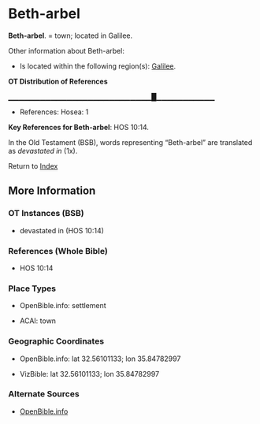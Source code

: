 # Beth-arbel
**Beth-arbel**. 
= town; located in Galilee. 




Other information about Beth-arbel:


* Is located within the following region(s): 
[Galilee](Galilee.md). 


**OT Distribution of References**

▁▁▁▁▁▁▁▁▁▁▁▁▁▁▁▁▁▁▁▁▁▁▁▁▁▁▁█▁▁▁▁▁▁▁▁▁▁▁
* References: Hosea: 1



**Key References for Beth-arbel**: 
HOS 10:14. 


In the Old Testament (BSB), words representing “Beth-arbel” are translated as 
*devastated in* (1x). 




Return to [Index](00-Index.md)

## More Information

### OT Instances (BSB)

* devastated in (HOS 10:14)



### References (Whole Bible)

* HOS 10:14


### Place Types

* OpenBible.info: settlement

* ACAI: town



### Geographic Coordinates

* OpenBible.info: lat 32.56101133; lon 35.84782997

* VizBible: lat 32.56101133; lon 35.84782997



### Alternate Sources

* [OpenBible.info](https://www.openbible.info/geo/ancient/a2da675)



